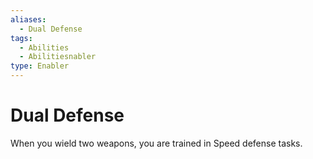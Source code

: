 ```yaml
---
aliases:
  - Dual Defense
tags:
  - Abilities
  - Abilitiesnabler
type: Enabler
---
```


# Dual Defense

When you wield two weapons, you are trained in Speed defense tasks.
